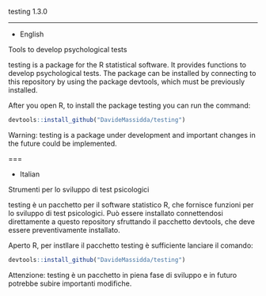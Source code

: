testing 1.3.0
* * *

* English

Tools to develop psychological tests

testing is a package for the R statistical software. It provides functions to develop psychological tests. The package can be installed by connecting to this repository by using the package devtools, which must be previously installed.

After you open R, to install the package testing you can run the command:

```r
devtools::install_github("DavideMassidda/testing")
```

Warning: testing is a package under development and important changes in the future could be implemented.

===

* Italian

Strumenti per lo sviluppo di test psicologici

testing è un pacchetto per il software statistico R, che fornisce funzioni per lo sviluppo di test psicologici. Può essere installato connettendosi direttamente a questo repository sfruttando il pacchetto devtools, che deve essere preventivamente installato.

Aperto R, per instllare il pacchetto testing è sufficiente lanciare il comando:

```r
devtools::install_github("DavideMassidda/testing")
```

Attenzione: testing è un pacchetto in piena fase di sviluppo e in futuro potrebbe subire importanti modifiche.

